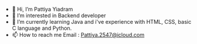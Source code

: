- 👋 Hi, I’m Pattiya Yiadram
- 👀 I’m interested in Backend developer
- 🌱 I’m currently learning Java and i've experience with HTML, CSS, basic C language and Python.
- 📫 How to reach me Email : Pattiya.2547@icloud.com
                     

<!---
PattiyaY/PattiyaY is a ✨ special ✨ repository because its `README.md` (this file) appears on your GitHub profile.
You can click the Preview link to take a look at your changes.
--->
